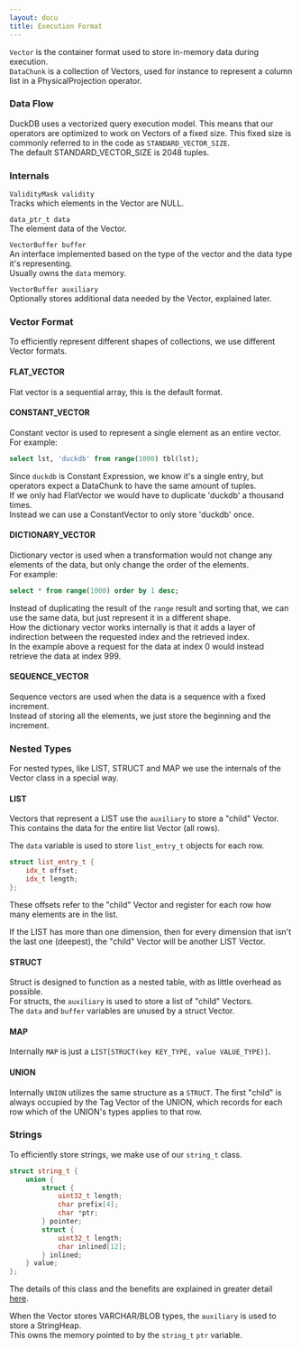 ```yaml
---
layout: docu
title: Execution Format
---
```


`Vector` is the container format used to store in-memory data during execution.  
`DataChunk` is a collection of Vectors, used for instance to represent a column list in a PhysicalProjection operator.

### Data Flow

DuckDB uses a vectorized query execution model. This means that our operators are optimized to work on Vectors of a fixed size.
This fixed size is commonly referred to in the code as `STANDARD_VECTOR_SIZE`.  
The default STANDARD_VECTOR_SIZE is 2048 tuples.

### Internals

`ValidityMask validity`  
Tracks which elements in the Vector are NULL.  

`data_ptr_t data`  
The element data of the Vector.  

`VectorBuffer buffer`  
An interface implemented based on the type of the vector and the data type it's representing.  
Usually owns the `data` memory.  

`VectorBuffer auxiliary`  
Optionally stores additional data needed by the Vector, explained later.  


### Vector Format

To efficiently represent different shapes of collections, we use different Vector formats.

#### FLAT_VECTOR

Flat vector is a sequential array, this is the default format.

#### CONSTANT_VECTOR

Constant vector is used to represent a single element as an entire vector.  
For example:  
```sql
select lst, 'duckdb' from range(1000) tbl(lst);
```
Since `duckdb` is Constant Expression, we know it's a single entry, but operators expect a DataChunk to have the same amount of tuples.  
If we only had FlatVector we would have to duplicate 'duckdb' a thousand times.  
Instead we can use a ConstantVector to only store 'duckdb' once.

#### DICTIONARY_VECTOR

Dictionary vector is used when a transformation would not change any elements of the data, but only change the order of the elements.  
For example:  
```sql
select * from range(1000) order by 1 desc;
```
Instead of duplicating the result of the `range` result and sorting that, we can use the same data, but just represent it in a different shape.  
How the dictionary vector works internally is that it adds a layer of indirection between the requested index and the retrieved index.  
In the example above a request for the data at index 0 would instead retrieve the data at index 999.

#### SEQUENCE_VECTOR

Sequence vectors are used when the data is a sequence with a fixed increment.  
Instead of storing all the elements, we just store the beginning and the increment.

### Nested Types

For nested types, like LIST, STRUCT and MAP we use the internals of the Vector class in a special way.

#### LIST
Vectors that represent a LIST use the `auxiliary` to store a "child" Vector.  
This contains the data for the entire list Vector (all rows).  

The `data` variable is used to store `list_entry_t` objects for each row.
```c++
struct list_entry_t {
	idx_t offset;
	idx_t length;
};
```
These offsets refer to the "child" Vector and register for each row how many elements are in the list.

If the LIST has more than one dimension, then for every dimension that isn't the last one (deepest), the "child" Vector will be another LIST Vector.

#### STRUCT
Struct is designed to function as a nested table, with as little overhead as possible.  
For structs, the `auxiliary` is used to store a list of "child" Vectors.  
The `data` and `buffer` variables are unused by a struct Vector.

#### MAP
Internally `MAP` is just a `LIST[STRUCT(key KEY_TYPE, value VALUE_TYPE)]`.

#### UNION
Internally `UNION` utilizes the same structure as a `STRUCT`.
The first "child" is always occupied by the Tag Vector of the UNION, which records for each row which of the UNION's types applies to that row.

### Strings

To efficiently store strings, we make use of our `string_t` class.
```c++
struct string_t {
	union {
		struct {
			uint32_t length;
			char prefix[4];
			char *ptr;
		} pointer;
		struct {
			uint32_t length;
			char inlined[12];
		} inlined;
	} value;
};
```
The details of this class and the benefits are explained in greater detail [here](https://github.com/duckdb/duckdb/pull/431).  

When the Vector stores VARCHAR/BLOB types, the `auxiliary` is used to store a StringHeap.  
This owns the memory pointed to by the `string_t` `ptr` variable.
